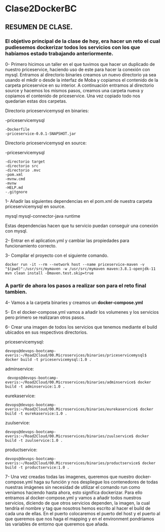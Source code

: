 # Clase2DockerBC

## RESUMEN DE CLASE.


### El objetivo principal de la clase de hoy, era hacer un reto el cual pudiesemos dockerizar todos los servicios con los que habíamos estado trabajando anteriormente.

0- Primero hicimos un taller en el que tuvimos que hacer un duplicado de nuestro priceservice, haciendo uso de este para hacer la conexión con mysql.
  Entramos al directorio binaries creamos un nuevo directorio ya sea usando el mkdir o desde la interfaz de Moba y copiamos el contenido de la carpeta priceservice en
  su interior. A continuación entramos al directorio source y hacemos los mismos pasos, creamos una carpeta nueva y copiamos el contenido de priceservice.
  Una vez copiado todo nos quedarian estas dos carpetas.
  
  
  Directorio priceservicemysql en binaries:
  
  
  -priceservicemysql


    -Dockerfile
    -priceservice-0.0.1-SNAPSHOT.jar
    
    
 Directorio priceservicemysql en source:
 
 
 -priceservicemysql
 
 
    -directorio target
    -directorio src
    -directorio .mvc
    -pom.xml
    -mvnw.cmd
    -mvnw
    -HELP.md
    -.gitgnore


1- Añadir las siguientes dependencias en el pom.xml de nuestra carpeta priceservicemysql en source.
 
 
  <dependency>
  <groupId>mysql</groupId>
  <artifactId>mysql-connector-java</artifactId>
  <scope>runtime</scope>
  </dependency>
  
  Estas dependencias hacen que tu servicio puedan conseguir una conexión con mysql.
  
  
 2- Entrar en el aplication.yml y cambiar las propiedades para funcionamiento correcto.
 
 3- Compilar el proyecto con el siguiente comando.
 
    docker run -it --rm --network host --name priceservice-maven -v "$(pwd)":/usr/src/mymaven -w /usr/src/mymaven maven:3.8.1-openjdk-11 mvn clean install -Dmaven.test.skip=true
 
 ### A partir de ahora los pasos a realizar son para el reto final tambien.
 
 4- Vamos a la carpeta binaries y creamos un **docker-compose.yml**
 
 5- En el docker-compose.yml vamos a añadir los volumenes y los servicios pero primero se realizaran otros pasos.
 
 6- Crear una imagen de todos los servicios que tenemos mediante el build ubicados en sus respectivos directorios.
 
 priceservicemysql: 
 
 
    devops@devops-bootcamp-everis:~/Road2Cloud/00.Microservices/binaries/priceservicemysql$  docker build -t priceservicemysql:1.0 .

 adminservice:
 
 
     devops@devops-bootcamp-everis:~/Road2Cloud/00.Microservices/binaries/adminservice$ docker build -t adminservice:1.0 .

 eurekaservice:
 
 
    devops@devops-bootcamp-everis:~/Road2Cloud/00.Microservices/binaries/eurekaservice$ docker build -t eurekaservice:1.0 .

 zuulservice:
 
 
    devops@devops-bootcamp-everis:~/Road2Cloud/00.Microservices/binaries/zuulservice$ docker build -t zuulservice:1.0 .

 productservice:
 
 
    devops@devops-bootcamp-everis:~/Road2Cloud/00.Microservices/binaries/productservice$ docker build -t productservice:1.0 .
    
    
 7- Una vez creadas todas las imagenes, queremos que nuestro docker-compose.yml haga su función y nos despliegue los contenedores de todas nuestras imágenes sin necesidad
 de utilizar el comando run como veníamos haciendo hasta ahora, esto significa dockerizar.
 Para ello entramos al docker-compose.yml y vamos a añadir todos nuestros servicios, diciendo de que otros servicios dependen, la imagen, la cual tendría el nombre y tag     que nosotros hemos escrito al hacer el build de cada una de ellas. En el puerto colocaremos el puerto del host y el puerto al que queremos que nos haga el mapping y en el     environment pondríamos las variables de entorno que queremos que añada.



